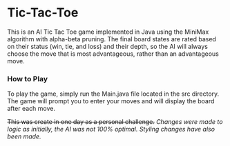 # Tic-Tac-Toe
This is an AI Tic Tac Toe game implemented in Java using the MiniMax algorithm with alpha-beta pruning. The final board states are rated based on their status (win, tie, and loss) and their depth, so the AI will always choose the move that is most advantageous, rather than an advantageous move.

### How to Play
To play the game, simply run the Main.java file located in the src directory. The game will prompt you to enter your moves and will display the board after each move.

~~This was create in one day as a personal challenge.~~
*Changes were made to logic as initially, the AI was not 100% optimal. Styling changes have also been made.*
